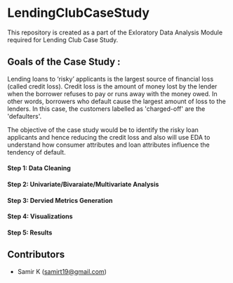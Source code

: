 # LendingClubCaseStudy
This repository is created as a part of the Exloratory Data Analysis Module required for Lending Club Case Study.



## Goals of the Case Study :
Lending loans to ‘risky’ applicants is the largest source of financial loss (called credit loss). Credit loss is the amount of money lost by the lender when the borrower refuses to pay or runs away with the money owed. In other words, borrowers who default cause the largest amount of loss to the lenders. In this case, the customers labelled as 'charged-off' are the 'defaulters'.

The objective of the case study would be to identify the risky loan applicants and hence reducing the credit loss and also will use EDA to understand how consumer attributes and loan attributes influence the tendency of default.

#### Step 1: Data Cleaning 
#### Step 2: Univariate/Bivaraiate/Multivariate Analysis
#### Step 3: Dervied Metrics Generation
#### Step 4: Visualizations
#### Step 5: Results

## Contributors
- Samir K (samirt19@gmail.com)
